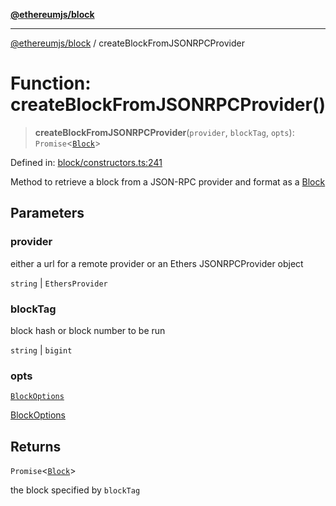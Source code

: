 [**@ethereumjs/block**](../README.md)

***

[@ethereumjs/block](../README.md) / createBlockFromJSONRPCProvider

# Function: createBlockFromJSONRPCProvider()

> **createBlockFromJSONRPCProvider**(`provider`, `blockTag`, `opts`): `Promise`\<[`Block`](../classes/Block.md)\>

Defined in: [block/constructors.ts:241](https://github.com/ethereumjs/ethereumjs-monorepo/blob/master/packages/block/src/block/constructors.ts#L241)

Method to retrieve a block from a JSON-RPC provider and format as a [Block](../classes/Block.md)

## Parameters

### provider

either a url for a remote provider or an Ethers JSONRPCProvider object

`string` | `EthersProvider`

### blockTag

block hash or block number to be run

`string` | `bigint`

### opts

[`BlockOptions`](../interfaces/BlockOptions.md)

[BlockOptions](../interfaces/BlockOptions.md)

## Returns

`Promise`\<[`Block`](../classes/Block.md)\>

the block specified by `blockTag`
